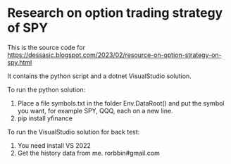 # Research on option trading strategy of SPY
This is the source code for https://dessasic.blogspot.com/2023/02/resource-on-option-strategy-on-spy.html

It contains the python script and a dotnet VisualStudio solution.

To run the python solution:
1. Place a file symbols.txt in the folder Env.DataRoot() and put the symbol you want, for example SPY, QQQ, each on a new line.
2. pip install yfinance

To run the VisualStudio solution for back test:
1. You need install VS 2022
2. Get the history data from me. rorbbin#gmail.com
